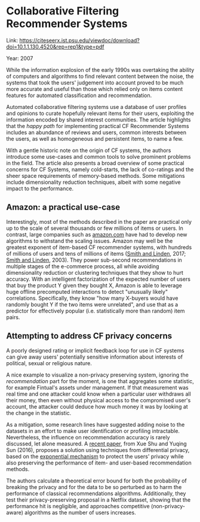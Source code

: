 # Collaborative Filtering Recommender Systems

Link: https://citeseerx.ist.psu.edu/viewdoc/download?doi=10.1.1.130.4520&rep=rep1&type=pdf

Year: 2007

While the information explosion of the early 1990s was overtaking the ability of computers and algorithms to find relevant content between the noise, the systems that took the users' judgement into account proved to be much more accurate and useful than those which relied only on items content features for automated classification and recommendation.

Automated collaborative filtering systems use a database of user profiles and opinions to curate hopefully relevant items for their users, exploiting the information encoded by shared interest communities. The article highlights that the *happy path* for implementing practical CF Recommender Systems includes an abundance of reviews and users, common interests between the users, as well as homogeneous and persistent items, to name a few.

With a gentle historic note on the origin of CF systems, the authors introduce some use-cases and common tools to solve prominent problems in the field. The article also presents a broad overview of some practical concerns for CF Systems, namely cold-starts, the lack of co-ratings and the sheer space requirements of memory-based methods. Some mitigations include dimensionality reduction techniques, albeit with some negative impact to the performance. 

## Amazon: a practical use-case

Interestingly, most of the methods described in the paper are practical only up to the scale of several thousands or few millions of items or users. In contrast, large companies such as [amazon.com](http://amazon.com) have had to develop new algorithms to withstand the scaling issues. Amazon may well be the greatest exponent of item-based CF recommender systems, with hundreds of millions of users and tens of millions of items ([Smith and Linden](https://assets.amazon.science/76/9e/7eac89c14a838746e91dde0a5e9f/two-decades-of-recommender-systems-at-amazon.pdf), 2017; [Smith and Linden](https://cseweb.ucsd.edu//classes/fa17/cse291-b/reading/Amazon-Recommendations.pdf), 2003). They power sub-second recommendations in multiple stages of the e-commerce process, all while avoiding dimensionality reduction or clustering techniques that they show to hurt accuracy. With an intelligent factorization of the expected number of users that buy the product Y given they bought X, Amazon is able to leverage huge offline precomputed interactions to detect "unusually likely" correlations. Specifically, they know "how many X-buyers would have randomly bought Y if the two items were unrelated", and use that as a predictor for effectively popular (i.e. statistically more than random) item pairs.

## Attempting to address CF privacy concerns

A poorly designed rating or implicit feedback loop for use in CF systems can give away users' potentially sensitive information about interests of political, sexual or religious nature. 

A nice example to visualize a non-privacy preserving system, ignoring the *recommendation* part for the moment, is one that aggregates some statistic, for example Fintual's assets under management. If that measurement was real time and one attacker could know when a particular user withdraws all their money, then even without physical access to the compromised user's account, the attacker could deduce how much money it was by looking at the change in the statistic.

As a mitigation, some research lines have suggested adding noise to the datasets in an effort to make user identification or profiling intractable. Nevertheless, the influence on recommendation accuracy is rarely discussed, let alone measured. A [recent paper](https://dl.acm.org/doi/10.1145/2875475.2875483), from Xue Shu and Yuqing Sun (2016), proposes a solution using techniques from differential privacy, based on the [exponential mechanism](https://en.wikipedia.org/wiki/Exponential_mechanism_(differential_privacy)) to protect the users' privacy while also preserving the performance of item- and user-based recommendation methods.

The authors calculate a theoretical error bound for both the probability of breaking the privacy and for the data to be so perturbed as to harm the performance of classical recommendations algorithms. Additionally, they test their privacy-preserving proposal in a Netflix dataset, showing that the performance hit is negligible, and approaches competitive (non-privacy-aware) algorithms as the number of users increases.
